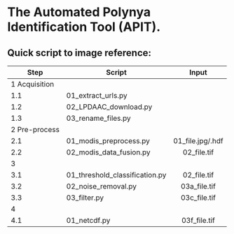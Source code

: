 # The Automated Polynya Identification Tool (APIT).

## Quick script to image reference:
|Step | Script | Input |
|----|---------|:-------:|
|1 Acquisition |           |       |
|1.1    | 01_extract_urls.py            |       |
|1.2    | 02_LPDAAC_download.py         |       |
|1.3    | 03_rename_files.py            |       |
|2 Pre-process |           |       |               |
|2.1    | 01_modis_preprocess.py        | 01_file.jpg/.hdf |
|2.2    | 02_modis_data_fusion.py       | 02_file.tif |
|3      |       |       |               |
|3.1    | 01_threshold_classification.py| 02_file.tif |
|3.2    | 02_noise_removal.py           | 03a_file.tif |
|3.3    | 03_filter.py                  | 03c_file.tif |
|4      |       |       |
|4.1    | 01_netcdf.py      | 03f_file.tif      |
